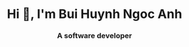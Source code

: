 <h1 align="center">Hi 👋, I'm Bui Huynh Ngoc Anh</h1>
<h3 align="center">A software developer</h3>

<!--
**ngocanh0202/ngocanh0202** is a ✨ _special_ ✨ repository because its `README.md` (this file) appears on your GitHub profile.

Here are some ideas to get you started:

- 🔭 I’m currently working on ...
- 🌱 I’m currently learning ...
- 👯 I’m looking to collaborate on ...
- 🤔 I’m looking for help with ...
- 💬 Ask me about ...
- 📫 How to reach me: ...
- 😄 Pronouns: ...
- ⚡ Fun fact: ...
-->
